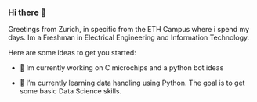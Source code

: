 ### Hi there 👋
Greetings from Zurich, in specific from the ETH Campus where i spend my days.
Im a Freshman in Electrical Engineering and Information Technology.

Here are some ideas to get you started:

- 🔭 Im currently working on C microchips and a python bot ideas

- 🌱 I’m currently learning data handling using Python.
     The goal is to get some basic Data Science skills.
